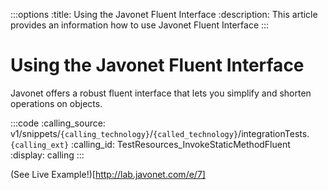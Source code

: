 :::options
:title: Using the Javonet Fluent Interface
:description: This article provides an information how to use Javonet Fluent Interface
:::

# Using the Javonet Fluent Interface

Javonet offers a robust fluent interface that lets you simplify and shorten operations on objects.

:::code 
:calling_source: v1/snippets/`{calling_technology}`/`{called_technology}`/integrationTests.`{calling_ext}`
:calling_id: TestResources_InvokeStaticMethodFluent
:display: calling
:::
  
  
  
(See Live Example!)[http://lab.javonet.com/e/7]